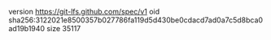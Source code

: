 version https://git-lfs.github.com/spec/v1
oid sha256:3122021e8500357b027786fa119d5d430be0cdacd7ad0a7c5d8bca0ad19b1940
size 35117
